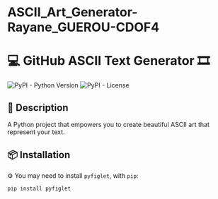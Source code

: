 # ASCII_Art_Generator-Rayane_GUEROU-CDOF4


# 💻 GitHub ASCII Text Generator 🎞️

![PyPI - Python Version](https://img.shields.io/pypi/pyversions/github-readme-terminal)
![PyPI - License](https://img.shields.io/pypi/l/github-readme-terminal)

## 📘 Description

A Python project that empowers you to create beautiful ASCII art that represent your text. 

## 📦 Installation

⚙️ You may need to install `pyfiglet`, with `pip`:

```bash
pip install pyfiglet
```